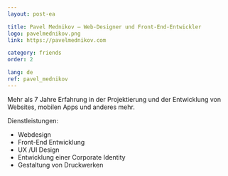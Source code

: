 ```yaml
---
layout: post-ea

title: Pavel Mednikov — Web-Designer und Front-End-Entwickler
logo: pavelmednikov.png
link: https://pavelmednikov.com

category: friends
order: 2

lang: de
ref: pavel_mednikov
---
```


Mehr als 7 Jahre Erfahrung in der Projektierung und der Entwicklung von Websites, mobilen Apps und anderes mehr.

Dienstleistungen:
  - Webdesign
  - Front-End Entwicklung
  - UX /UI Design
  - Entwicklung einer Corporate Identity
  - Gestaltung von Druckwerken
